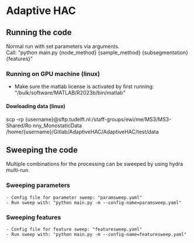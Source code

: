 # Adaptive HAC

## Running the code
Normal run with set parameters via arguments.  
Call: "python main.py {node_method} {sample_method} {subsegmentation} {features}"

### Running on GPU machine (linux)
 - Make sure the matlab license is activated by first running: "/bulk/software/MATLAB/R2023b/bin/matlab"

#### Dowloading data (linux)
scp -rp {username}@sftp.tudelft.nl:/staff-groups/ewi/me/MS3/MS3-Shared/Ro
nny_MonostaticData /home/{username}/Gitlab/AdaptiveHAC/AdaptiveHAC/test/data

## Sweeping the code
Multiple combinations for the processing can be sweeped by using hydra multi-run.

### Sweeping parameters
    - Config file for parameter sweep: "paramsweep.yaml"
    - Run sweep with: "python main.py -m --config-name=paramsweep.yaml"

### Sweeping features
    - Config file for feature sweep: "featuresweep.yaml"
    - Run sweep with: "python main.py -m --config-name=featuresweep.yaml"

